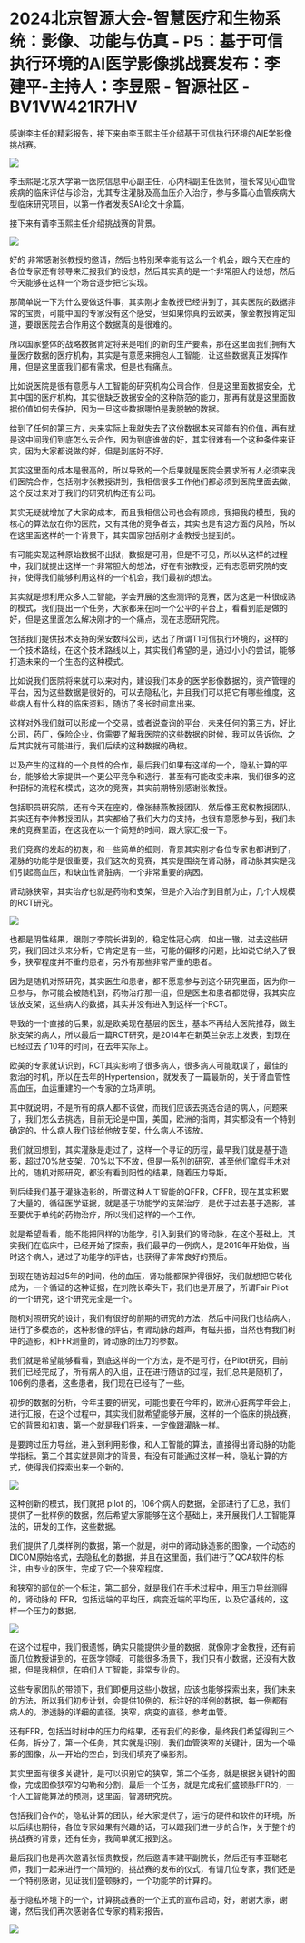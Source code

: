 # 2024北京智源大会-智慧医疗和生物系统：影像、功能与仿真 - P5：基于可信执行环境的AI医学影像挑战赛发布：李建平-主持人：李昱熙 - 智源社区 - BV1VW421R7HV

感谢李主任的精彩报告，接下来由李玉熙主任介绍基于可信执行环境的AIE学影像挑战赛。

![](img/66e81bc75d2b18855f82878fea103b95_1.png)

李玉熙是北京大学第一医院信息中心副主任，心内科副主任医师，擅长常见心血管疾病的临床评估与诊治，尤其专注灌脉及高血压介入治疗，参与多篇心血管疾病大型临床研究项目，以第一作者发表SAI论文十余篇。

接下来有请李玉熙主任介绍挑战赛的背景。

![](img/66e81bc75d2b18855f82878fea103b95_3.png)

好的 非常感谢张教授的邀请，然后也特别荣幸能有这么一个机会，跟今天在座的各位专家还有领导来汇报我们的设想，然后其实真的是一个非常胆大的设想，然后今天能够在这样一个场合逐步把它实现。

那简单说一下为什么要做这件事，其实刚才金教授已经讲到了，其实医院的数据非常的宝贵，可能中国的专家没有这个感受，但如果你真的去欧美，像金教授肯定知道，要跟医院去合作用这个数据真的是很难的。

所以国家整体的战略数据肯定将来是咱们的新的生产要素，那在这里面我们拥有大量医疗数据的医疗机构，其实是有意愿来拥抱人工智能，让这些数据真正发挥作用，但是这里面我们都有需求，但是也有痛点。

比如说医院是很有意愿与人工智能的研究机构公司合作，但是这里面数据安全，尤其中国的医疗机构，其实很缺乏数据安全的这种防范的能力，那再有就是这里面数据价值如何去保护，因为一旦这些数据哪怕是我脱敏的数据。

给到了任何的第三方，未来实际上我就失去了这份数据本来可能有的价值，再有就是这中间我们到底怎么去合作，因为到底谁做的好，其实很难有一个这种条件来证实，因为大家都说做的好，但是到底好不好。

其实这里面的成本是很高的，所以导致的一个后果就是医院会要求所有人必须来我们医院合作，包括刚才张教授讲到，我相信很多工作他们都必须到医院里面去做，这个反过来对于我们的研究机构还有公司。

其实无疑就增加了大家的成本，而且我相信公司也会有顾虑，我把我的模型，我的核心的算法放在你的医院，又有其他的竞争者去，其实也是有这方面的风险，所以在这里面这样的一个背景下，其实国家包括刚才金教授也提到的。

有可能实现这种原始数据不出狱，数据是可用，但是不可见，所以从这样的过程中，我们就提出这样一个非常胆大的想法，好在有张教授，还有志愿研究院的支持，使得我们能够利用这样的一个机会，我们最初的想法。

其实就是想利用众多人工智能，学会开展的这些测评的竞赛，因为这是一种很成熟的模式，我们提出一个任务，大家都来在同一个公平的平台上，看看到底是做的好，但是这里面怎么解决刚才的一个痛点，现在志愿研究院。

包括我们提供技术支持的荣安数科公司，达出了所谓T1可信执行环境的，这样的一个技术路线，在这个技术路线以上，其实我们希望的是，通过小小的尝试，能够打造未来的一个生态的这种模式。

比如说我们医院将来就可以来对内，建设我们本身的医学影像数据的，资产管理的平台，因为这些数据是很好的，可以去隐私化，并且我们可以把它有哪些维度，这些病人有什么样的临床资料，随访了多长时间拿出来。

这样对外我们就可以形成一个交易，或者说查询的平台，未来任何的第三方，好比公司，药厂，保险企业，你需要了解我医院的这些数据的时候，我可以告诉你，之后其实就有可能进行，我们后续的这种数据的确权。

以及产生的这样的一个良性的合作，最后我们如果有这样的一个，隐私计算的平台，能够给大家提供一个更公平竞争和选行，甚至有可能改变未来，我们很多的这种招标的流程和模式，这次的竞赛，其实前期特别感谢张教授。

包括职员研究院，还有今天在座的，像张赫燕教授团队，然后像王宽权教授团队，其实还有李帅教授团队，其实都给了我们大力的支持，也很有意愿参与到，我们未来的竞赛里面，在这我在以一个简短的时间，跟大家汇报一下。

我们竞赛的发起的初衷，和一些简单的细则，背景其实刚才各位专家也都讲到了，灌脉的功能学是很重要，我们这次的竞赛，其实是围绕在肾动脉，肾动脉其实是我们引起高血压，和缺血性肾脏病，一个非常重要的病因。

肾动脉狭窄，其实治疗也就是药物和支架，但是介入治疗到目前为止，几个大规模的RCT研究。

![](img/66e81bc75d2b18855f82878fea103b95_5.png)

也都是阴性结果，跟刚才李院长讲到的，稳定性冠心病，如出一辙，过去这些研究，我们回过头来分析，它肯定是有一些，可能的偏移的问题，比如说它纳入了很多，狭窄程度并不重的患者，另外有那些非常严重的患者。

因为是随机对照研究，其实医生和患者，都不愿意参与到这个研究里面，因为你一旦参与，你可能会被随机到，药物治疗那一组，但是医生和患者都觉得，我其实应该放支架，这些病人的数据，其实并没有进入到这样一个RCT。

导致的一个直接的后果，就是欧美现在基层的医生，基本不再给大医院推荐，做生脉支架的病人，所以最后一篇RCT研究，是2014年在新英兰杂志上发表，到现在已经过去了10年的时间，在去年实际上。

欧美的专家就认识到，RCT其实影响了很多病人，很多病人可能耽误了，最佳的救治的时机，所以在去年的Hypertension，就发表了一篇最新的，关于肾血管性高血压，血运重建的一个专家的立场声明。

其中就说明，不是所有的病人都不该做，而我们应该去挑选合适的病人，问题来了，我们怎么去挑选，目前无论是中国，美国，欧洲的指南，其实都没有一个特别确定的，什么病人我们该给他放支架，什么病人不该放。

我们就回想到，其实灌脉是走过了，这样一个寻证的历程，最早我们就是基于造影，超过70%放支架，70%以下不放，但是一系列的研究，甚至他们拿假手术对比的，随机对照研究，都没有看到阳性的结果，随着压力导斯。

到后续我们基于灌脉造影的，所谓这种人工智能的QFFR，CFFR，现在其实积累了大量的，循征医学证据，就是基于功能学的支架治疗，是优于过去基于造影，甚至要优于单纯的药物治疗，所以我们这样的一个工作。

就是希望看看，能不能把同样的功能学，引入到我们的肾动脉，在这个基础上，其实我们在临床中，已经开始了探索，我们最早的一例病人，是2019年开始做，当时这个病人，通过了功能学的评估，也获得了非常良好的预后。

到现在随访超过5年的时间，他的血压，肾功能都保护得很好，我们就想把它转化成为，一个循证的这种证据，在刘院长牵头下，我们也是开展了，所谓Fair Pilot的一个研究，这个研究完全是一个。

随机对照研究的设计，我们有很好的前期的研究的方法，然后中间我们也给病人，进行了多模态的，这种影像的评估，有肾动脉的超声，有磁共振，当然也有我们树中的造影，和FFR测量的，肾动脉的压力的参数。

我们就是希望能够看看，到底这样的一个方法，是不是可行，在Pilot研究，目前我们已经完成了，所有病人的入组，正在进行随访的过程，我们总共是随机了，106例的患者，这些患者，我们现在已经有了一些。

初步的数据的分析，今年主要的研究，可能也要在今年的，欧洲心脏病学年会上，进行汇报，在这个过程中，其实我们就希望能够开展，这样的一个临床的挑战赛，它的背景和初衷，第一个就是我们将来，一定像跟灌脉一样。

是要跨过压力导丝，进入到利用影像，和人工智能的算法，直接得出肾动脉的功能学指标，第二个其实就是刚才的背景，有没有可能通过这样一种，隐私计算的方式，使得我们探索出来一个新的。



![](img/66e81bc75d2b18855f82878fea103b95_7.png)

这种创新的模式，我们就把 pilot 的，106个病人的数据，全部进行了汇总，我们提供了一批样例的数据，然后希望大家能够在这个基础上，来开展我们人工智能算法的，研发的工作，这些数据。

我们提供了几类样例的数据，第一个就是，树中的肾动脉造影的图像，一个动态的DICOM原始格式，去隐私化的数据，并且在这里面，我们进行了QCA软件的标注，由专业的医生，完成了它一个狭窄程度。

和狭窄的部位的一个标注，第二部分，就是我们在手术过程中，用压力导丝测得的，肾动脉的 FFR，包括远端的平均压，病变近端的平均压，以及它基线的，这样一个压力的数据。



![](img/66e81bc75d2b18855f82878fea103b95_9.png)

在这个过程中，我们很遗憾，确实只能提供少量的数据，就像刚才金教授，还有前面几位教授讲到的，在医学领域，可能很多场景下，我们只有小数据，还没有大数据，但是我相信，在咱们人工智能，非常专业的。

这些专家团队的带领下，我们即便用这些小数据，应该也能够探索出来，我们未来的方法，所以我们初步计划，会提供10例的，标注好的样例的数据，每一例都有病人的，渗透脉的详细的直径，狭窄，病变的直径，参考血管。

还有FFR，包括当时树中的压力的结果，还有我们的影像，最终我们希望得到三个任务，拆分了，第一个任务，其实就是识别，我们血管狭窄的关键针，因为一个噪影的图像，从一开始的空白，到我们填充了噪影剂。

其实里面有很多关键针，是可以识别它的狭窄，第二个任务，就是根据关键针的图像，完成图像狭窄的勾勒和分割，最后一个任务，就是完成我们盛顿脉FFR的，一个人工智能算法的预测，这里面，智源研究院。

包括我们合作的，隐私计算的团队，给大家提供了，运行的硬件和软件的环境，所以后续也期待，各位专家如果有兴趣的话，可以跟我们进一步的合作，关于整个的挑战赛的背景，还有任务，我简单就汇报到这。

最后我们也是再次邀请张恒贵教授，然后邀请李建平副院长，然后还有李亚聪老师，我们一起来进行一个简短的，挑战赛的发布的仪式，有请几位专家，我们还是一个特别感谢，见证我们盛顿脉的，一个功能学的计算的。

基于隐私环境下的一个，计算挑战赛的一个正式的宣布启动，好，谢谢大家，谢谢，然后我们再次感谢各位专家的精彩报告。



![](img/66e81bc75d2b18855f82878fea103b95_11.png)